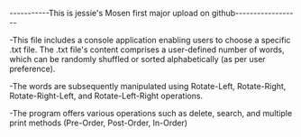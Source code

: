 -----------This is jessie's Mosen first major upload on github------------------

-This file includes a console application enabling users to choose a specific .txt file. The .txt file's content comprises a user-defined number of words, which can be randomly shuffled or sorted alphabetically (as per user preference).

-The words are subsequently manipulated using Rotate-Left, Rotate-Right, Rotate-Right-Left, and Rotate-Left-Right operations.

-The program offers various operations such as delete, search, and multiple print methods (Pre-Order, Post-Order, In-Order)


